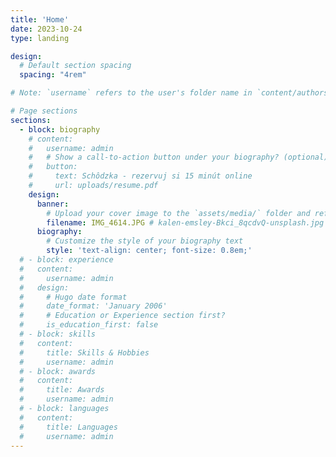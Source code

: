 ```yaml
---
title: 'Home'
date: 2023-10-24
type: landing

design:
  # Default section spacing
  spacing: "4rem"

# Note: `username` refers to the user's folder name in `content/authors/`

# Page sections
sections:
  - block: biography
    # content:
    #   username: admin
    #   # Show a call-to-action button under your biography? (optional)
    #   button:
    #     text: Schôdzka - rezervuj si 15 minút online
    #     url: uploads/resume.pdf
    design:
      banner:
        # Upload your cover image to the `assets/media/` folder and reference it here
        filename: IMG_4614.JPG # kalen-emsley-Bkci_8qcdvQ-unsplash.jpg
      biography:
        # Customize the style of your biography text
        style: 'text-align: center; font-size: 0.8em;'
  # - block: experience
  #   content:
  #     username: admin
  #   design:
  #     # Hugo date format
  #     date_format: 'January 2006'
  #     # Education or Experience section first?
  #     is_education_first: false
  # - block: skills
  #   content:
  #     title: Skills & Hobbies
  #     username: admin
  # - block: awards
  #   content:
  #     title: Awards
  #     username: admin
  # - block: languages
  #   content:
  #     title: Languages
  #     username: admin
---
```

